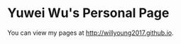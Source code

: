 Yuwei Wu's Personal Page
========================

You can view my pages at <http://willyoung2017.github.io>.
